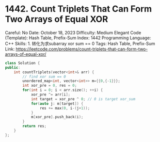 # 1442. Count Triplets That Can Form Two Arrays of Equal XOR

Careful: No
Date: October 18, 2023
Difficulty: Medium
Elegant Code (Template): Hash Table, Prefix-Sum
Index: 1442
Programming Language: C++
Skills: 1. 转化为求subarray xor sum == 0
Tags: Hash Table, Prefix-Sum
Link: https://leetcode.com/problems/count-triplets-that-can-form-two-arrays-of-equal-xor/

```cpp
class Solution {
public:
    int countTriplets(vector<int>& arr) {
        // find xor sum == 0    
        unordered_map<int, vector<int>> m={{0,{-1}}};
        int xor_pre = 0, res = 0;
        for(int i = 0; i < arr.size(); ++i) {
            xor_pre ^= arr[i];
            int target = xor_pre ^ 0; // 0 is target xor_sum
            for(auto j: m[target]) {
                res += max(0, i-(j+1));
            }
            m[xor_pre].push_back(i);
        }
        return res;
    }
};
```